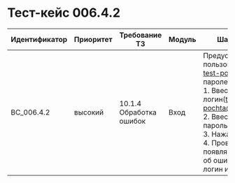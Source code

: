 # Тест-кейс 006.4.2

| Идентификатор | Приоритет | Требование ТЗ            | Модуль | Шаги тест-кейса                                                                                                                                                                                                                                    | Ожидаемый результат                                                                                                                                                                                                                      |
|---------------|-----------|--------------------------|--------|----------------------------------------------------------------------------------------------------------------------------------------------------------------------------------------------------------------------------------------------------|-----------------------------------------------------------------------------------------------------------------------------------------------------------------------------------------------------------------------------------------|
| BC_006.4.2      | высокий   | 10.1.4 Обработка ошибок  | Вход   | Предусловие(существует пользователь с логином test-pochta@mail.ru и паролем Jsiek1325!) <br>1. Ввести неправильный логин(test-pochta@gmail.ru). <br>2. Ввести корректный пароль. <br>3. Нажать "Вход". <br>4. Проверить, что появляется сообщение об ошибке: "Неверный логин или пароль". | Если введен неверный логин при входе, выводится сообщение: "Неверный логин или пароль". |

